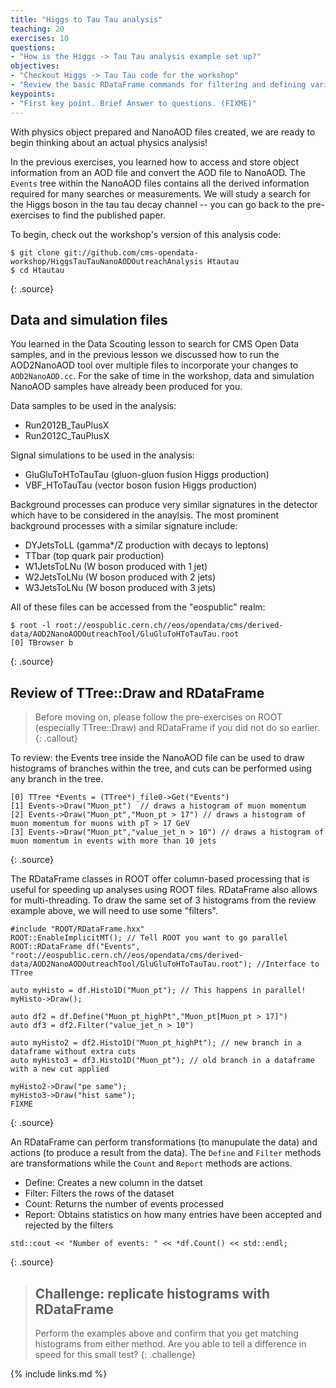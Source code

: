 ```yaml
---
title: "Higgs to Tau Tau analysis"
teaching: 20
exercises: 10
questions:
- "How is the Higgs -> Tau Tau analysis example set up?"
objectives:
- "Checkout Higgs -> Tau Tau code for the workshop"
- "Review the basic RDataFrame commands for filtering and defining variables"
keypoints:
- "First key point. Brief Answer to questions. (FIXME)"
---
```


With physics object prepared and NanoAOD files created, we are ready to begin thinking about an actual
physics analysis!

In the previous exercises, you learned how to access and store object information from an AOD file and convert the AOD file to NanoAOD.
The `Events` tree within the NanoAOD files contains all the derived information required for many searches or measurements. We will study
a search for the Higgs boson in the tau tau decay channel -- you can go back to the pre-exercises to find the published paper. 

To begin, check out the workshop's version of this analysis code:
~~~
$ git clone git://github.com/cms-opendata-workshop/HiggsTauTauNanoAODOutreachAnalysis Htautau
$ cd Htautau
~~~
{: .source}

## Data and simulation files

You learned in the Data Scouting lesson to search for CMS Open Data samples, and in the previous lesson we discussed how to
run the AOD2NanoAOD tool over multiple files to incorporate your changes to `AOD2NanoAOD.cc`. For the sake of time in the
workshop, data and simulation NanoAOD samples have already been produced for you. 

Data samples to be used in the analysis:

 * Run2012B_TauPlusX
 * Run2012C_TauPlusX

Signal simulations to be used in the analysis:

 * GluGluToHToTauTau (gluon-gluon fusion Higgs production)
 * VBF_HToTauTau (vector boson fusion Higgs production)

Background processes can produce very similar signatures in the detector which have to be considered in the anaylsis.
The most prominent background processes with a similar signature include:

 * DYJetsToLL (gamma*/Z production with decays to leptons)
 * TTbar (top quark pair production)
 * W1JetsToLNu (W boson produced with 1 jet)
 * W2JetsToLNu (W boson produced with 2 jets)
 * W3JetsToLNu (W boson produced with 3 jets)

All of these files can be accessed from the "eospublic" realm:

~~~
$ root -l root://eospublic.cern.ch//eos/opendata/cms/derived-data/AOD2NanoAODOutreachTool/GluGluToHToTauTau.root
[0] TBrowser b
~~~
{: .source}

## Review of TTree::Draw and RDataFrame

>Before moving on, please follow the pre-exercises on ROOT (especially TTree::Draw) and RDataFrame if you did not do so earlier.
{: .callout}

To review: the Events tree inside the NanoAOD file can be used to draw histograms of branches within the tree, and cuts can be
performed using any branch in the tree. 

~~~
[0] TTree *Events = (TTree*)_file0->Get("Events")
[1] Events->Draw("Muon_pt")  // draws a histogram of muon momentum
[2] Events->Draw("Muon_pt","Muon_pt > 17") // draws a histogram of muon momentum for muons with pT > 17 GeV
[3] Events->Draw("Muon_pt","value_jet_n > 10") // draws a histogram of muon momentum in events with more than 10 jets
~~~
{: .source}

The RDataFrame classes in ROOT offer column-based processing that is useful for speeding up analyses using ROOT files.
RDataFrame also allows for multi-threading. To draw the same set of 3 histograms from the review example above, we
will need to use some "filters".

~~~
#include "ROOT/RDataFrame.hxx"
ROOT::EnableImplicitMT(); // Tell ROOT you want to go parallel
ROOT::RDataFrame df("Events", "root://eospublic.cern.ch//eos/opendata/cms/derived-data/AOD2NanoAODOutreachTool/GluGluToHToTauTau.root"); //Interface to TTree

auto myHisto = df.Histo1D("Muon_pt"); // This happens in parallel!
myHisto->Draw();

auto df2 = df.Define("Muon_pt_highPt","Muon_pt[Muon_pt > 17]")
auto df3 = df2.Filter("value_jet_n > 10")

auto myHisto2 = df2.Histo1D("Muon_pt_highPt"); // new branch in a dataframe without extra cuts
auto myHisto3 = df3.Histo1D("Muon_pt"); // old branch in a dataframe with a new cut applied

myHisto2->Draw("pe same");
myHisto3->Draw("hist same");
FIXME
~~~
{: .source}

An RDataFrame can perform transformations (to manupulate the data) and actions (to produce a result from the data). 
The `Define` and `Filter` methods are transformations while the `Count` and `Report` methods are actions.

 * Define: Creates a new column in the datset 
 * Filter: Filters the rows of the dataset
 * Count: Returns the number of events processed
 * Report: Obtains statistics on how many entries have been accepted and rejected by the filters

~~~
std::cout << "Number of events: " << *df.Count() << std::endl;
~~~
{: .source}

>## Challenge: replicate histograms with RDataFrame
>
>Perform the examples above and confirm that you get matching histograms from either method.
>Are you able to tell a difference in speed for this small test?
{: .challenge}

{% include links.md %}

